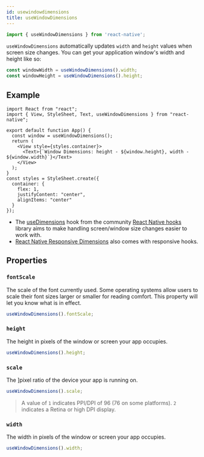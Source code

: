 ```yaml
---
id: usewindowdimensions
title: useWindowDimensions
---
```


```jsx
import { useWindowDimensions } from 'react-native';
```

`useWindowDimensions` automatically updates `width` and `height` values when screen size changes. You can get your application window's width and height like so:

```jsx
const windowWidth = useWindowDimensions().width;
const windowHeight = useWindowDimensions().height;
```

## Example

```SnackPlayer name=useWindowDimensions&supportedPlatforms=ios,android
import React from "react";
import { View, StyleSheet, Text, useWindowDimensions } from "react-native";

export default function App() {
  const window = useWindowDimensions();
  return (
    <View style={styles.container}>
      <Text>{`Window Dimensions: height - ${window.height}, width - ${window.width}`}</Text>
    </View>
  );
}
const styles = StyleSheet.create({
  container: {
    flex: 1,
    justifyContent: "center",
    alignItems: "center"
  }
});
```

- The [useDimensions](https://github.com/react-native-community/react-native-hooks#usedimensions) hook from the community [React Native hooks](https://github.com/react-native-community/react-native-hooks) library aims to make handling screen/window size changes easier to work with.
- [React Native Responsive Dimensions](https://github.com/DaniAkash/react-native-responsive-dimensions) also comes with responsive hooks.

## Properties

### `fontScale`

The scale of the font currently used. Some operating systems allow users to scale their font sizes larger or smaller for reading comfort. This property will let you know what is in effect.

```jsx
useWindowDimensions().fontScale;
```

### `height`

The height in pixels of the window or screen your app occupies.

```jsx
useWindowDimensions().height;
```

### `scale`

The ]pixel ratio of the device your app is running on.

```jsx
useWindowDimensions().scale;
```

> A value of `1` indicates PPI/DPI of 96 (76 on some platforms). `2` indicates a Retina or high DPI display.

### `width`

The width in pixels of the window or screen your app occupies.

```jsx
useWindowDimensions().width;
```
